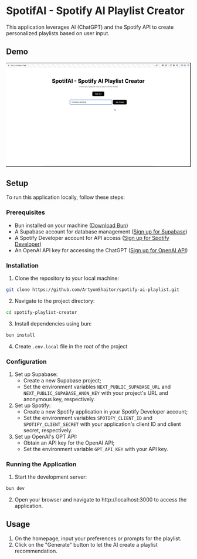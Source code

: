 # SpotifAI - Spotify AI Playlist Creator

This application leverages AI (ChatGPT) and the Spotify API to create personalized playlists based on user input.

## Demo

![](./public/screencast.gif)

## Setup

To run this application locally, follow these steps:

### Prerequisites

- Bun installed on your machine ([Download Bun](https://bun.sh/))
- A Supabase account for database management ([Sign up for Supabase](https://supabase.io/))
- A Spotify Developer account for API access ([Sign up for Spotify Developer](https://developer.spotify.com/))
- An OpenAI API key for accessing the ChatGPT ([Sign up for OpenAI API](https://openai.com/blog/openai-api))

### Installation

1. Clone the repository to your local machine:

```bash
git clone https://github.com/ArtyomShaitor/spotify-ai-playlist.git
```

2. Navigate to the project directory:

```bash
cd spotify-playlist-creator
```

3. Install dependencies using bun:

```bash
bun install
```

4. Create `.env.local` file in the root of the project

### Configuration

1. Set up Supabase:
   - Create a new Supabase project;
   - Set the environment variables `NEXT_PUBLIC_SUPABASE_URL` and `NEXT_PUBLIC_SUPABASE_ANON_KEY` with your project's URL and anonymous key, respectively.
2. Set up Spotify:
   - Create a new Spotify application in your Spotify Developer account;
   - Set the environment variables `SPOTIFY_CLIENT_ID` and `SPOTIFY_CLIENT_SECRET` with your application's client ID and client secret, respectively.
3. Set up OpenAI's GPT API:
   - Obtain an API key for the OpenAI API;
   - Set the environment variable `GPT_API_KEY` with your API key.

### Running the Application

1. Start the development server:

```bash
bun dev
```

2. Open your browser and navigate to http://localhost:3000 to access the application.

## Usage

1. On the homepage, input your preferences or prompts for the playlist.
2. Click on the "Generate" button to let the AI create a playlist recommendation.
